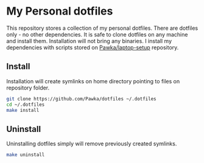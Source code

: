 # My Personal dotfiles

This repository stores a collection of my personal dotfiles. There are dotfiles
only - no other dependencies. It is safe to clone dotfiles on any machine and
install them. Installation will not bring any binaries. I install my
dependencies with scripts stored on [Pawka/laptop-setup](https://github.com/Pawka/laptop-setup) repository.


## Install

Installation will create symlinks on home directory pointing to files on
repository folder. 

``` sh
git clone https://github.com/Pawka/dotfiles ~/.dotfiles
cd ~/.dotfiles
make install
```

## Uninstall

Uninstalling dotfiles simply will remove previously created symlinks.

``` sh
make uninstall
```
